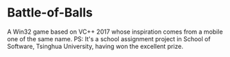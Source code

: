 # Battle-of-Balls
A Win32 game based on VC++ 2017 whose inspiration comes from a mobile one of the same name.
PS: It's a school assignment project in School of Software, Tsinghua University, having won the excellent prize.
